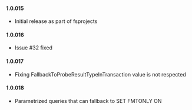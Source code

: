 #### 1.0.015 
* Initial release as part of fsprojects
#### 1.0.016 
* Issue #32 fixed
#### 1.0.017 
* Fixing FallbackToProbeResultTypeInTransaction value is not respected 
#### 1.0.018 
* Parametrized queries that can fallback to SET FMTONLY ON

